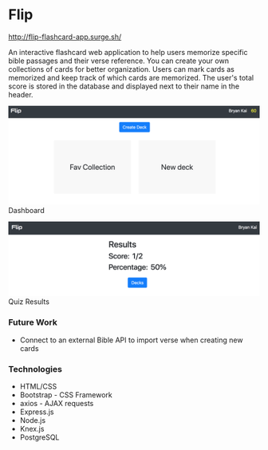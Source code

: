 # Flip
http://flip-flashcard-app.surge.sh/

An interactive flashcard web application to help users memorize specific bible passages and their verse reference.  You can create your own collections of cards for better organization.  Users can mark cards as memorized and keep track of which cards are memorized.  The user's total score is stored in the database and displayed next to their name in the header.

![dashboard](./img/flip-dashboard.png)
Dashboard

![quiz-results](./img/flip-quiz-preview.png)
Quiz Results

### Future Work
* Connect to an external Bible API to import verse when creating new cards

### Technologies
* HTML/CSS
* Bootstrap - CSS Framework
* axios - AJAX requests
* Express.js
* Node.js
* Knex.js
* PostgreSQL
